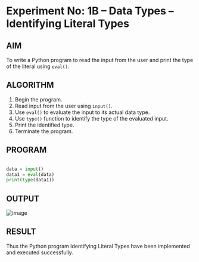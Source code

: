 # Experiment No: 1B – Data Types – Identifying Literal Types

## AIM  
To write a Python program to read the input from the user and print the type of the literal using `eval()`.

## ALGORITHM  
1. Begin the program.  
2. Read input from the user using `input()`.  
3. Use `eval()` to evaluate the input to its actual data type.  
4. Use `type()` function to identify the type of the evaluated input.  
5. Print the identified type.  
6. Terminate the program.

## PROGRAM
```python

data = input()
data1 = eval(data)
print(type(data1))

```

## OUTPUT
![image](https://github.com/user-attachments/assets/1ff96400-8782-4b97-8019-9a0695f12151)

## RESULT
Thus the Python program Identifying Literal Types have been implemented and executed successfully.
